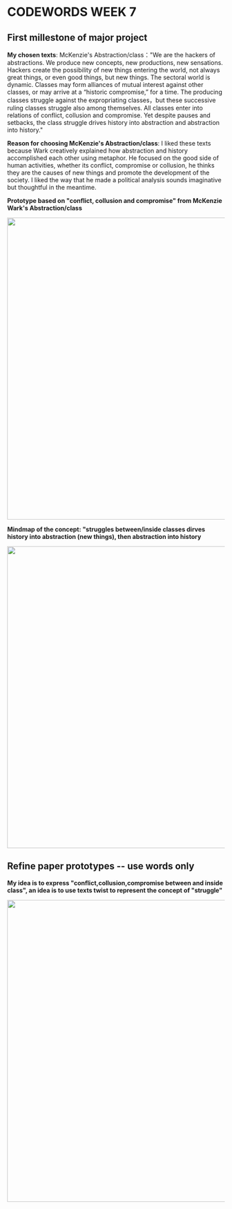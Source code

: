 # CODEWORDS WEEK 7

## First millestone of major project

**My chosen texts**: McKenzie's Abstraction/class："We are the hackers of abstractions. We produce new concepts, new productions, new sensations. Hackers create the possibility of new things entering the world, not always great things, or even good things, but new things. The sectoral world is dynamic. Classes may form alliances of mutual interest against other classes, or may arrive at a “historic compromise,” for a time. The producing classes struggle against the expropriating classes，but these successive ruling classes struggle also among themselves. All classes enter into relations of conflict, collusion and compromise. Yet despite pauses and setbacks, the class struggle drives history into abstraction and abstraction into history."

**Reason for choosing McKenzie's Abstraction/class**: I liked these texts because Wark creatively explained how abstraction and history accomplished each other using metaphor. He focused on the good side of human activities, whether its conflict, compromise or collusion, he thinks they are the causes of new things and promote the development of the society. I liked the way that he made a political analysis sounds imaginative but thoughtful in the meantime.

**Prototype based on "conflict, collusion and compromise" from McKenzie Wark's Abstraction/class**

<img width="700" src="https://user-images.githubusercontent.com/68975607/92577252-07b0f600-f2bd-11ea-9b6c-c9e07cab4c53.gif">

**Mindmap of the concept: "struggles between/inside classes dirves history into abstraction (new things), then abstraction into history**

<img width="700" src="https://user-images.githubusercontent.com/68975607/92666440-d75c6c80-f33b-11ea-9b96-64abd76e258b.jpg">

## Refine paper prototypes -- use words only
**My idea is to express "conflict,collusion,compromise between and inside class", an idea is to use texts twist to represent the concept of "struggle"**

<img width="700" src="https://user-images.githubusercontent.com/68975607/92679853-29ad8580-f35c-11ea-9d46-4f3e66d171c9.gif">



